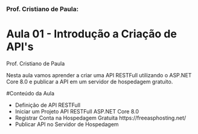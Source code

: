 
### Prof. Cristiano de Paula:
# Aula 01 - Introdução a Criação de API's
<p class="center" style="font-size: 1.5 em">Prof. Cristiano de Paula</p>
<p class="text-justify">Nesta aula vamos aprender a criar uma API RESTFull utilizando o ASP.NET Core 8.0 e publicar a API em um servidor de hospedagem gratuito.</p>

#Conteúdo da Aula
<ul>
	<li>Definição de API RESTFull</li>
	<li>Iniciar um Projeto API RESTFull ASP.NET Core 8.0</li>
	<li>Registrar Conta na Hospedagem Gratuita https://freeasphosting.net/</li>
	<li>Publicar API no Servidor de Hospedagem</li>
</ul>